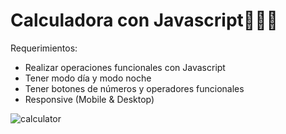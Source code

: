 # Calculadora con Javascript👩🏻‍💻

Requerimientos:
- Realizar operaciones funcionales con Javascript
- Tener modo día y modo noche
- Tener botones de números y operadores funcionales
- Responsive (Mobile & Desktop)

![calculator](https://github.com/karolgalindo02/calculator/assets/122057880/fc4aab71-5405-4e74-80c7-b44670dd1cea)

